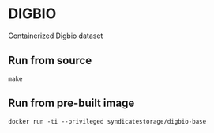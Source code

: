 # DIGBIO
Containerized Digbio dataset

Run from source
---------------
```
make
```

Run from pre-built image
------------------------
```
docker run -ti --privileged syndicatestorage/digbio-base
```
